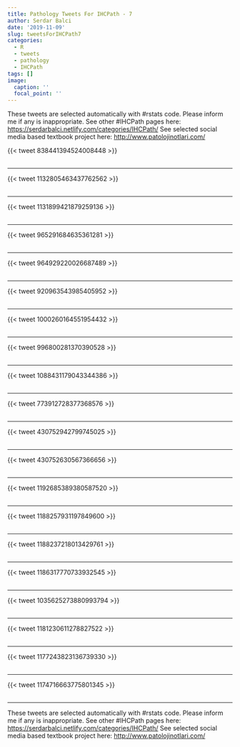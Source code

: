 ```yaml
---
title: Pathology Tweets For IHCPath - 7
author: Serdar Balci
date: '2019-11-09'
slug: tweetsForIHCPath7
categories:
  - R
  - tweets
  - pathology
  - IHCPath
tags: []
image:
  caption: ''
  focal_point: ''
---
```



These tweets are selected automatically with #rstats code. Please inform me if any is inappropriate.
See other #IHCPath pages here: https://serdarbalci.netlify.com/categories/IHCPath/ 
See selected social media based textbook project here: http://www.patolojinotlari.com/

{{< tweet 838441394524008448 >}}
<br>
<br>
<hr>
{{< tweet 1132805463437762562 >}}
<br>
<br>
<hr>
{{< tweet 1131899421879259136 >}}
<br>
<br>
<hr>
{{< tweet 965291684635361281 >}}
<br>
<br>
<hr>
{{< tweet 964929220026687489 >}}
<br>
<br>
<hr>
{{< tweet 920963543985405952 >}}
<br>
<br>
<hr>
{{< tweet 1000260164551954432 >}}
<br>
<br>
<hr>
{{< tweet 996800281370390528 >}}
<br>
<br>
<hr>
{{< tweet 1088431179043344386 >}}
<br>
<br>
<hr>
{{< tweet 773912728377368576 >}}
<br>
<br>
<hr>
{{< tweet 430752942799745025 >}}
<br>
<br>
<hr>
{{< tweet 430752630567366656 >}}
<br>
<br>
<hr>
{{< tweet 1192685389380587520 >}}
<br>
<br>
<hr>
{{< tweet 1188257931197849600 >}}
<br>
<br>
<hr>
{{< tweet 1188237218013429761 >}}
<br>
<br>
<hr>
{{< tweet 1186317770733932545 >}}
<br>
<br>
<hr>
{{< tweet 1035625273880993794 >}}
<br>
<br>
<hr>
{{< tweet 1181230611278827522 >}}
<br>
<br>
<hr>
{{< tweet 1177243823136739330 >}}
<br>
<br>
<hr>
{{< tweet 1174716663775801345 >}}
<br>
<br>
<hr>


These tweets are selected automatically with #rstats code. Please inform me if any is inappropriate.
See other #IHCPath pages here: https://serdarbalci.netlify.com/categories/IHCPath/ 
See selected social media based textbook project here: http://www.patolojinotlari.com/
